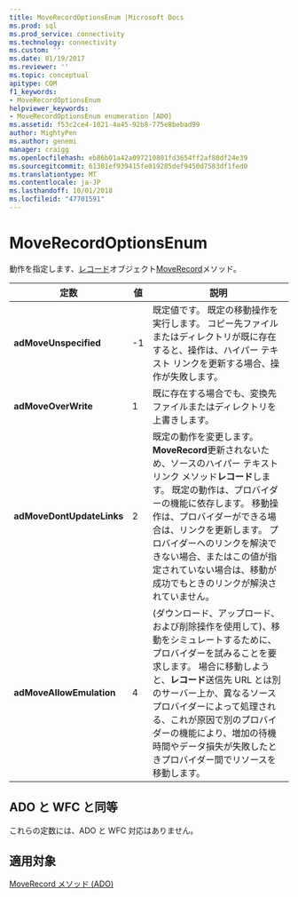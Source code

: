 ```yaml
---
title: MoveRecordOptionsEnum |Microsoft Docs
ms.prod: sql
ms.prod_service: connectivity
ms.technology: connectivity
ms.custom: ''
ms.date: 01/19/2017
ms.reviewer: ''
ms.topic: conceptual
apitype: COM
f1_keywords:
- MoveRecordOptionsEnum
helpviewer_keywords:
- MoveRecordOptionsEnum enumeration [ADO]
ms.assetid: f53c2ce4-1021-4a45-92b8-775e8bebad99
author: MightyPen
ms.author: genemi
manager: craigg
ms.openlocfilehash: eb86b01a42a097210801fd3654ff2af80df24e39
ms.sourcegitcommit: 61381ef939415fe019285def9450d7583df1fed0
ms.translationtype: MT
ms.contentlocale: ja-JP
ms.lasthandoff: 10/01/2018
ms.locfileid: "47701591"
---
```

# <a name="moverecordoptionsenum"></a>MoveRecordOptionsEnum
動作を指定します、[レコード](../../../ado/reference/ado-api/record-object-ado.md)オブジェクト[MoveRecord](../../../ado/reference/ado-api/moverecord-method-ado.md)メソッド。  
  
|定数|値|説明|  
|--------------|-----------|-----------------|  
|**adMoveUnspecified**|-1|既定値です。 既定の移動操作を実行します。 コピー先ファイルまたはディレクトリが既に存在すると、操作は、ハイパー テキスト リンクを更新する場合、操作が失敗します。|  
|**adMoveOverWrite**|1|既に存在する場合でも、変換先ファイルまたはディレクトリを上書きします。|  
|**adMoveDontUpdateLinks**|2|既定の動作を変更します。 **MoveRecord**更新されないため、ソースのハイパー テキスト リンク メソッド**レコード**します。 既定の動作は、プロバイダーの機能に依存します。 移動操作は、プロバイダーができる場合は、リンクを更新します。 プロバイダーへのリンクを解決できない場合、またはこの値が指定されていない場合は、移動が成功でもときのリンクが解決されていません。|  
|**adMoveAllowEmulation**|4|(ダウンロード、アップロード、および削除操作を使用して)、移動をシミュレートするために、プロバイダーを試みることを要求します。 場合に移動しようと、**レコード**送信先 URL とは別のサーバー上か、異なるソース プロバイダーによって処理される、これが原因で別のプロバイダーの機能により、増加の待機時間やデータ損失が失敗したときプロバイダー間でリソースを移動します。|  
  
## <a name="adowfc-equivalent"></a>ADO と WFC と同等  
 これらの定数には、ADO と WFC 対応はありません。  
  
## <a name="applies-to"></a>適用対象  
 [MoveRecord メソッド (ADO)](../../../ado/reference/ado-api/moverecord-method-ado.md)
